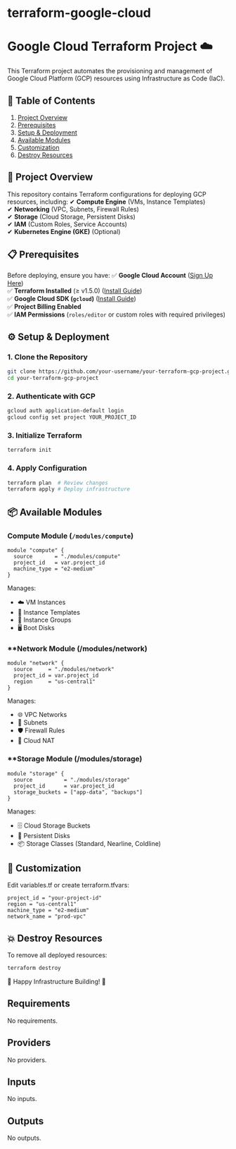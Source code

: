 # terraform-google-cloud
 
# Google Cloud Terraform Project ☁️

This Terraform project automates the provisioning and management of Google Cloud Platform (GCP) resources using Infrastructure as Code (IaC).

## 📌 Table of Contents
1. [Project Overview](#-project-overview)
2. [Prerequisites](#-prerequisites)
3. [Setup & Deployment](#-setup--deployment)
4. [Available Modules](#-available-modules)
5. [Customization](#-customization)
6. [Destroy Resources](#-destroy-resources)

## 🚀 Project Overview
This repository contains Terraform configurations for deploying GCP resources, including:
✔ **Compute Engine** (VMs, Instance Templates)  
✔ **Networking** (VPC, Subnets, Firewall Rules)  
✔ **Storage** (Cloud Storage, Persistent Disks)  
✔ **IAM** (Custom Roles, Service Accounts)  
✔ **Kubernetes Engine (GKE)** (Optional)  

## 📋 Prerequisites
Before deploying, ensure you have:
✅ **Google Cloud Account** ([Sign Up Here](https://cloud.google.com/))  
✅ **Terraform Installed** (≥ v1.5.0) ([Install Guide](https://developer.hashicorp.com/terraform/tutorials/gcp-get-started/install-cli))  
✅ **Google Cloud SDK (`gcloud`)** ([Install Guide](https://cloud.google.com/sdk/docs/install))  
✅ **Project Billing Enabled**  
✅ **IAM Permissions** (`roles/editor` or custom roles with required privileges)  

## ⚙️ Setup & Deployment

### 1. Clone the Repository
```sh
git clone https://github.com/your-username/your-terraform-gcp-project.git
cd your-terraform-gcp-project
```

### 2. Authenticate with GCP

```sh
gcloud auth application-default login
gcloud config set project YOUR_PROJECT_ID
```

### 3. Initialize Terraform

```sh
terraform init
```

### 4. Apply Configuration

```sh
terraform plan  # Review changes
terraform apply # Deploy infrastructure
```

## 📦 Available Modules

### **Compute Module** (`/modules/compute`)

```hcl
module "compute" {
  source       = "./modules/compute"
  project_id   = var.project_id
  machine_type = "e2-medium"
}
```

Manages:

- ☁️ VM Instances
- 📝 Instance Templates
- 🔄 Instance Groups
- 🖥️ Boot Disks

### **Network Module (/modules/network)

```hcl
module "network" {
  source     = "./modules/network"
  project_id = var.project_id
  region     = "us-central1"
}
```

Manages:

- 🌐 VPC Networks
- 🔗 Subnets
- 🛡️ Firewall Rules
- 🌉 Cloud NAT

### **Storage Module (/modules/storage)

```hcl
module "storage" {
  source          = "./modules/storage"
  project_id      = var.project_id
  storage_buckets = ["app-data", "backups"]
}
```

Manages:

- 🗄️ Cloud Storage Buckets
- 💾 Persistent Disks
- 📦 Storage Classes (Standard, Nearline, Coldline)

## 🔧 Customization
Edit variables.tf or create terraform.tfvars:

```hcl
project_id = "your-project-id"
region = "us-central1"
machine_type = "e2-medium"
network_name = "prod-vpc"
```

## 💥 Destroy Resources
To remove all deployed resources:

```bash
terraform destroy
```


🚀 Happy Infrastructure Building! 🚀
<!-- BEGIN_TF_DOCS -->
## Requirements

No requirements.

## Providers

No providers.

## Inputs

No inputs.

## Outputs

No outputs.
<!-- END_TF_DOCS -->